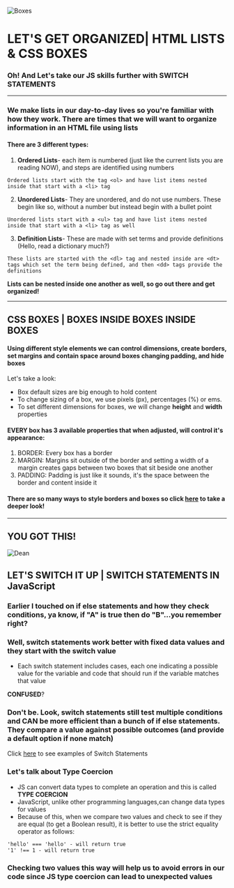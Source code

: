 ![Boxes](https://media.giphy.com/media/XeTppBMQjo9Xy/giphy.gif)
# LET'S GET ORGANIZED| HTML LISTS & CSS BOXES 
### Oh! And Let's take our JS skills further with SWITCH STATEMENTS
--------------
### We make lists in our day-to-day lives so you're familiar with how they work. There are times that we will want to organize information in an HTML file using lists

#### There are 3 different types:
1. **Ordered Lists**- each item is numbered (just like the current lists you are reading NOW), and steps are identified using numbers
```
Ordered lists start with the tag <ol> and have list items nested inside that start with a <li> tag
```
2. **Unordered Lists**- They are unordered, and do not use numbers. These begin like so, without a number but instead begin with a bullet point
```
Unordered lists start with a <ul> tag and have list items nested inside that start with a <li> tag as well
```
3. **Definition Lists**- These are made with set terms and provide definitions (Hello, read a dictionary much?)
```
These lists are started with the <dl> tag and nested inside are <dt> tags which set the term being defined, and then <dd> tags provide the definitions
```
**Lists can be nested inside one another as well, so go out there and get organized!**

------------------------------------

## CSS BOXES | BOXES INSIDE BOXES INSIDE BOXES
#### Using different style elements we can control dimensions, create borders, set margins and contain space around boxes changing padding, and hide boxes
Let's take a look:
* Box default sizes are big enough to hold content
* To change sizing of a box, we use pixels (px), percentages (%) or ems.
* To set different dimensions for boxes, we will change **height** and **width** properties

#### EVERY box has 3 available properties that when adjusted, will control it's appearance:
1. BORDER: Every box has a border 
2. MARGIN: Margins sit outside of the border and setting a width of a margin creates gaps between two boxes that sit beside one another
3. PADDING: Padding is just like it sounds, it's the space between the border and content inside it
#### There are so many ways to style borders and boxes so click [here](https://www.w3schools.com/cssref/css3_pr_box-sizing.asp) to take a deeper look!
--------------------
## YOU GOT THIS! 
![Dean](https://media.giphy.com/media/9U8vFgk0fD1OE/giphy.gif)
## LET'S SWITCH IT UP | SWITCH STATEMENTS IN JavaScript

### Earlier I touched on if else statements and how they check conditions, ya know, if "A" is true then do "B"...you remember right?

### Well, switch statements work better with fixed data values and they start with the **switch value**
* Each switch statement includes cases, each one indicating a possible value for the variable and code that should run if the variable matches that value

 **CONFUSED**?

### Don't be. Look, switch statements still test multiple conditions and CAN be more efficient than a bunch of if else statements. They compare a value against possible outcomes (and provide a default option if none match)
Click [here](https://javascript.info/switch) to see examples of Switch Statements

### Let's talk about Type Coercion
* JS can convert data types to complete an operation and this is called **TYPE COERCION**
* JavaScript, unlike other programming languages,can change data types for values
* Because of this, when we compare two values and check to see if they are equal (to get a Boolean result), it is better to use the strict equality operator as follows:

```
'hello' === 'hello' - will return true
'1' !== 1 - will return true
```

###  Checking two values this way will help us to avoid errors in our code since JS type coercion can lead to unexpected values



